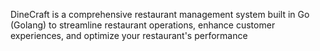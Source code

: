 DineCraft is a comprehensive restaurant management system built in Go (Golang) to streamline restaurant operations, enhance customer experiences, and optimize your restaurant's performance